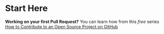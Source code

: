 # Start Here

**Working on your first Pull Request?** You can learn how from this *free* series [How to Contribute to an Open Source Project on GitHub](https://kcd.im/pull-request)
